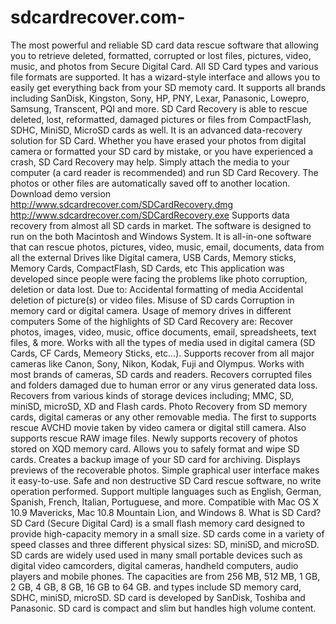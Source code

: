 sdcardrecover.com-
==================

The most powerful and reliable SD card data rescue software that allowing you to retrieve deleted, formatted, corrupted or lost files, pictures, video, music, and photos from Secure Digital Card. All SD Card types and various file formats are supported. It has a wizard-style interface and allows you to easily get everything back from your SD memoty card. It supports all brands including SanDisk, Kingston, Sony, HP, PNY, Lexar, Panasonic, Lowepro, Samsung, Transcent, PQI and more.  SD Card Recovery is able to rescue deleted, lost, reformatted, damaged pictures or files from CompactFlash, SDHC, MiniSD, MicroSD cards as well.  It is an advanced data-recovery solution for SD Card. Whether you have erased your photos from digital camera or formatted your SD card by mistake, or you have experienced a crash, SD Card Recovery may help.  Simply attach the media to your computer (a card reader is recommended) and run SD Card Recovery. The photos or other files are automatically saved off to another location.                 Download demo version                http://www.sdcardrecover.com/SDCardRecovery.dmg      http://www.sdcardrecover.com/SDCardRecovery.exe        Supports data recovery from almost all SD cards in market. The software is designed to run on the both Macintosh and Windows System. It is all-in-one software that can rescue photos, pictures, video, music, email, documents, data from all the external Drives like Digital camera, USB Cards, Memory sticks, Memory Cards, CompactFlash, SD Cards, etc This application was developed since people were facing the problems like photo corruption, deletion or data lost. Due to:      Accidental formatting of media     Accidental deletion of picture(s) or video files.     Misuse of SD cards     Corruption in memory card or digital camera.     Usage of memory drives in different computers        Some of the highlights of SD Card Recovery are:      Recover photos, images, video, music, office documents, email, spreadsheets, text files, &amp; more.     Works with all the types of media used in digital camera (SD Cards, CF Cards, Memeory Sticks, etc...).     Supports recover from all major cameras like Canon, Sony, Nikon, Kodak, Fuji and Olympus.     Works with most brands of cameras, SD cards and readers.     Recovers corrupted files and folders damaged due to human error or any virus generated data loss.     Recovers from various kinds of storage devices including; MMC, SD, miniSD, microSD, XD and Flash cards.     Photo Recovery from SD memory cards, digital cameras or any other removable media.     The first to supports rescue AVCHD movie taken by video camera or digital still camera.     Also supports rescue RAW image files.     Newly supports recovery of photos stored on XQD memory card.     Allows you to safely format and wipe SD cards.     Creates a backup image of your SD card for archiving.     Displays previews of the recoverable photos.     Simple graphical user interface makes it easy-to-use.     Safe and non destructive SD Card rescue software, no write operation performed.     Support multiple languages such as English, German, Spanish, French, Italian, Portuguese, and more.     Compatible with Mac OS X 10.9 Mavericks, Mac 10.8 Mountain Lion, and Windows 8.         What is SD Card?  SD Card (Secure Digital Card) is a small flash memory card designed to provide high-capacity memory in a small size. SD cards come in a variety of speed classes and three different physical sizes: SD, miniSD, and microSD. SD cards are widely used used in many small portable devices such as digital video camcorders, digital cameras, handheld computers, audio players and mobile phones. The capacities are from 256 MB, 512 MB, 1 GB, 2 GB, 4 GB, 8 GB, 16 GB to 64 GB. and types include SD memory card, SDHC, miniSD, microSD. SD card is developed by SanDisk, Toshiba and Panasonic. SD card is compact and slim but handles high volume content.           
